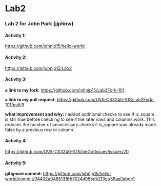 # Lab2
### Lab 2 for John Park (jjp5nw)

#### Activity 1: 
https://github.com/johnjp15/hello-world

#### Activity 2: 
https://github.com/johnjp15/Lab2

#### Activity 3:

**a link to my fork:** https://github.com/johnjp15/Lab2Fork-101
 
**a link to my pull request:** https://github.com/UVA-CS3240-S18/Lab2Fork-101/pull/9
  
**what improvement and why:** I added additional checks to see if is_square is still true before checking to see if the later rows and columns work. This reduces the number of unnecessary checks if is_square was already made false by a previous row or column.


#### Activity 4:
https://github.com/UVA-CS3240-S18/IveGotIssues/issues/20

#### Activity 5: 
**gitignore commit:** https://github.com/johnjp15/hello-world/commit/04402a0485131657024d955db213cb38aa0abde1
